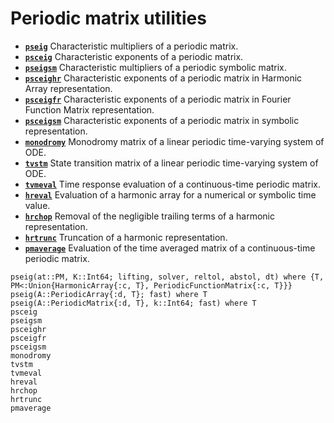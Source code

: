 # Periodic matrix utilities

* **[`pseig`](@ref)**   Characteristic multipliers of a periodic matrix.
* **[`psceig`](@ref)**   Characteristic exponents of a periodic matrix.
* **[`pseigsm`](@ref)**   Characteristic multipliers of a periodic symbolic matrix.
* **[`psceighr`](@ref)**   Characteristic exponents of a periodic matrix in Harmonic Array representation.
* **[`psceigfr`](@ref)**   Characteristic exponents of a periodic matrix in Fourier Function Matrix representation.
* **[`psceigsm`](@ref)**   Characteristic exponents of a periodic matrix in symbolic representation.
* **[`monodromy`](@ref)**  Monodromy matrix of a linear periodic time-varying system of ODE.
* **[`tvstm`](@ref)**  State transition matrix of a linear periodic time-varying system of ODE.
* **[`tvmeval`](@ref)**  Time response evaluation of a continuous-time periodic matrix. 
* **[`hreval`](@ref)**  Evaluation of a harmonic array for a numerical or symbolic time value. 
* **[`hrchop`](@ref)**  Removal of the negligible trailing terms of a harmonic representation. 
* **[`hrtrunc`](@ref)**  Truncation of a harmonic representation.  
* **[`pmaverage`](@ref)**  Evaluation of the time averaged matrix of a continuous-time periodic matrix. 


```@docs
pseig(at::PM, K::Int64; lifting, solver, reltol, abstol, dt) where {T, PM<:Union{HarmonicArray{:c, T}, PeriodicFunctionMatrix{:c, T}}}
pseig(A::PeriodicArray{:d, T}; fast) where T
pseig(A::PeriodicMatrix{:d, T}, k::Int64; fast) where T
psceig
pseigsm
psceighr
psceigfr
psceigsm
monodromy
tvstm
tvmeval
hreval
hrchop
hrtrunc
pmaverage
```
